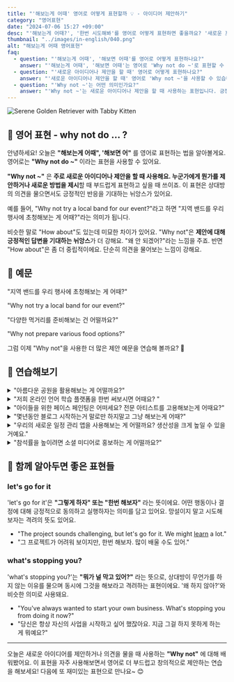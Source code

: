 ```yaml
---
title: "'해보는게 어때' 영어로 어떻게 표현할까 💡 - 아이디어 제안하기"
category: "영어표현"
date: "2024-07-06 15:27 +09:00"
desc: "'해보는게 어때?', '한번 시도해봐'를 영어로 어떻게 표현하면 좋을까요? '새로운 프로젝트에 도전해보는 게 어때?', '주말에 소풍 가는 건 어떨까요?' 등을 영어로 표현하는 법을 배워봅시다. 다양한 예문을 통해서 연습하고 본인의 표현으로 만들어 보세요."
thumbnail: "../images/in-english/040.png"
alt: "해보는게 어때 영어표현"
faq:
  - question: "'해보는게 어때', '해보면 어때'를 영어로 어떻게 표현하나요?"
    answer: "'해보는게 어때', '해보면 어때'는 영어로 'Why not do ~'로 표현할 수 있습니다. 예를 들어, '지역 밴드를 우리 행사에 초청해보는 게 어때?'는 'Why not try a local band for our event?'로 말할 수 있습니다."
  - question: "'새로운 아이디어나 제안을 할 때' 영어로 어떻게 표현하나요?"
    answer: "'새로운 아이디어나 제안을 할 때' 영어로 'Why not ~'을 사용할 수 있습니다. 예를 들어, '다양한 먹거리를 준비해보는 건 어떨까요?'는 'Why not prepare various food options?'로 말할 수 있습니다."
  - question: "'Why not ~'는 어떤 의미인가요?"
    answer: "'Why not ~'는 새로운 아이디어나 제안을 할 때 사용하는 표현입니다. 긍정적인 반응을 기대하면서 상대방에게 제안하거나 새로운 방법을 제시할 때 사용합니다."
---
```


![Serene Golden Retriever with Tabby Kitten](../images/in-english/040-1.avif)

## 🌟 영어 표현 - why not do ... ?

안녕하세요! 오늘은 **"해보는게 어때", '해보면 어"** 를 영어로 표현하는 법을 알아볼게요. 영어로는 **"Why not do ~"** 이라는 표현을 사용할 수 있어요.

**"Why not ~"** 은 **주로 새로운 아이디어나 제안을 할 때 사용해요. 누군가에게 뭔가를 제안하거나 새로운 방법을 제시**할 때 부드럽게 표현하고 싶을 때 쓰이죠. 이 표현은 상대방의 의견을 물으면서도 긍정적인 반응을 기대하는 뉘앙스가 있어요.

예를 들어, "Why not try a local band for our event?"라고 하면 "지역 밴드를 우리 행사에 초청해보는 게 어때?"라는 의미가 됩니다.

비슷한 말로 "How about"도 있는데 미묘한 차이가 있어요. "Why not"은 **제안에 대해 긍정적인 답변을 기대하는 뉘앙스**가 더 강해요. "왜 안 되겠어?"라는 느낌을 주죠. 반면 "How about"은 좀 더 중립적이에요. 단순히 의견을 물어보는 느낌이 강해요.

## 📖 예문

"지역 밴드를 우리 행사에 초청해보는 게 어때?"

"Why not try a local band for our event?"

"다양한 먹거리를 준비해보는 건 어떨까요?"

"Why not prepare various food options?"

그럼 이제 "Why not"을 사용한 더 많은 제안 예문을 연습해 볼까요? 🌟

## 💬 연습해보기

<details>
<summary>"아름다운 공원을 활용해보는 게 어떨까요?"</summary>
<span>"Why not take advantage of the beautiful park?"</span>
</details>

<details>
<summary>"저희 온라인 언어 학습 플랫폼을 한번 써보시면 어때요? "</summary>
<span>"Why not give our online language learning platform a shot?"</span>
</details>

<details>
<summary>"아이들을 위한 페이스 페인팅은 어떠세요? 전문 아티스트를 고용해보는게 어때요?"</summary>
<span>"How about face painting for the kids? Why not <a href="/blog/in-english/331.hire/">hire</a> a professional artist?"</span>
</details>

<details>
<summary>"몇년동안 블로그 시작하는거 말로만 하지말고 그냥 해보는게 어때?"</summary>
<span>"You've been talking about starting a blog for ages. Why not just do it?"</span>
</details>

<details>
<summary>"우리의 새로운 일정 관리 앱을 사용해보는 게 어떨까요? 생산성을 크게 높일 수 있을 거예요."</summary>
<span>"Why not try our new app for managing your daily tasks? It could really boost your productivity."</span>
</details>

<details>
<summary>"참석률을 높이려면 소셜 미디어로 홍보하는 게 어떨까요?"</summary>
<span>"To increase attendance, why not promote the event on social media?"</span>
</details>

## 🤝 함께 알아두면 좋은 표현들

### let's go for it

'let's go for it'은 **"그렇게 하자" 또는 "한번 해보자"** 라는 뜻이에요. 어떤 행동이나 결정에 대해 긍정적으로 동의하고 실행하자는 의미를 담고 있어요. 망설이지 말고 시도해 보자는 격려의 뜻도 있어요.

- "The project sounds challenging, but let's go for it. We might [learn](/blog/in-english/245.learn/) a lot."
- "그 프로젝트가 어려워 보이지만, 한번 해보자. 많이 배울 수도 있어."

### what's stopping you?

'what's stopping you?'는 **"뭐가 널 막고 있어?"** 라는 뜻으로, 상대방이 무언가를 하지 않는 이유를 물으며 동시에 그것을 해보라고 격려하는 표현이에요. '왜 하지 않아?'와 비슷한 의미로 사용돼요.

- "You've always wanted to start your own business. What's stopping you from doing it now?"
- "당신은 항상 자신의 사업을 시작하고 싶어 했잖아요. 지금 그걸 하지 못하게 하는 게 뭐예요?"

---

오늘은 새로운 아이디어를 제안하거나 의견을 물을 때 사용하는 **"Why not"** 에 대해 배워봤어요. 이 표현을 자주 사용해보면서 영어로 더 부드럽고 창의적으로 제안하는 연습을 해보세요! 다음에 또 재미있는 표현으로 만나요~ 😊
